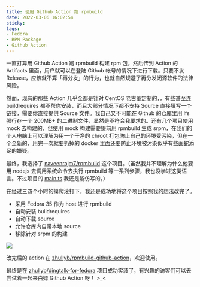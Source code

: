 ```yaml
---
title: 使用 Github Action 跑 rpmbuild
date: 2022-03-06 16:02:54
sticky:
tags:
- Fedora
- RPM Package
- Github Action
---
```


一直打算用 Github Action 跑 rpmbuild 构建 rpm 包，然后传到 Action 的 Artifacts 里面，用户就可以在登陆 Github 帐号的情况下进行下载。只要不发 Release，应该就不算「再分发」的行为，也就自然规避了再分发闭源软件的法律风险。

然而，现有的那些 Action 几乎全都是针对 CentOS 老古董定制的，，有些甚至连 buildrequires 都不帮你安装，而且大部分情况下都不支持 Source 直接填写一个链接，需要你直接提供 Source 文件。我自己又不可能在 Github 的仓库里用 lfs 强行存一个 200MB+ 的二进制文件，显然是不符合我要求的。还有几个项目使用 mock 去构建的，但使用 mock 构建需要提前用 rpmbuild 生成 srpm，在我们的个人电脑上可以理解为用一个干净的 chroot 打包防止自己的环境受污染，但在一个全新的、用完一次就要扔掉的 docker 里面还要防止环境被污染似乎有些画蛇添足的嫌疑。

最终，我选择了 [naveenrajm7/rpmbuild](https://github.com/marketplace/actions/rpm-build) 这个项目。（虽然我并不理解为什么他要用 nodejs 去调用系统命令去执行 rpmbuild 等一系列步骤，我也没学过这类语言。不过项目的 [main.ts](https://github.com/naveenrajm7/rpmbuild/blob/master/src/main.ts) 我还是能仿写的。）

在经过三四个小时的摸爬滚打下，我还是成功地将这个项目按照我的想法改完了。

- 采用 Fedora 35 作为 host 进行 rpmbuild
- 自动安装 buildrequires
- 自动下载 source
- 允许仓库内自带本地 source
- 移除针对 srpm 的构建

![](https://cdn.zhullyb.top/uploads/2024/08/12/bb263c91c7bf4.webp)

改完后的 action 在 [zhullyb/rpmbuild-github-action](https://github.com/zhullyb/rpmbuild-github-action)，欢迎使用。

最终是在 [zhullyb/dingtalk-for-fedora](https://github.com/zhullyb/dingtalk-for-fedora) 项目成功实装了，有兴趣的访客们可以去尝试着一起来白嫖 Github Action 呀！ >_<
